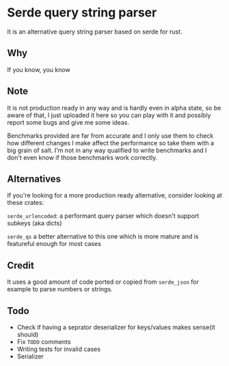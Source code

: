 # Serde query string parser

It is an alternative query string parser based on serde for rust.

## Why

If you know, you know

## Note

It is not production ready in any way and is hardly even in alpha state, so be aware of that, I just uploaded it here so you can play with it and possibly report some bugs and give me some ideas.

Benchmarks provided are far from accurate and I only use them to check how different changes I make affect the performance so take them with a big grain of salt. I'm not in any way qualified to write benchmarks and I don't even know if those benchmarks work correctly.

## Alternatives

If you're looking for a more production ready alternative, consider looking at these crates:

`serde_urlencoded`: a performant query parser which doesn't support subkeys (aka dicts)

`serde_qs` a better alternative to this one which is more mature and is featureful enough for most cases

## Credit

It uses a good amount of code ported or copied from `serde_json` for example to parse numbers or strings.

## Todo

- Check if having a seprator deserializer for keys/values makes sense(it should)
- Fix `TODO` comments
- Writing tests for invalid cases
- Serializer
